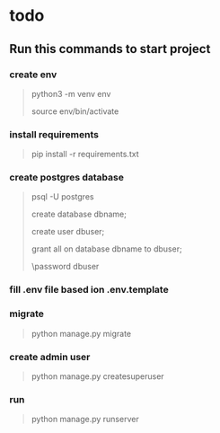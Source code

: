 # todo
## Run this commands to start project
>
### create env
> python3 -m venv env
>
> source env/bin/activate
### install requirements
> pip install -r requirements.txt
### create postgres database
> psql -U postgres
>
> create database dbname;
>
> create user dbuser;
>
> grant all on database dbname to dbuser;
>
> \password dbuser
### fill .env file based ion .env.template
### migrate 
> python manage.py migrate
### create admin user
> python manage.py createsuperuser
### run 
> python manage.py runserver
